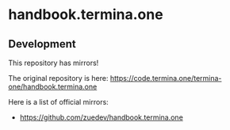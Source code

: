 # handbook.termina.one

## Development

This repository has mirrors!

The original repository is here: https://code.termina.one/termina-one/handbook.termina.one

Here is a list of official mirrors:

- https://github.com/zuedev/handbook.termina.one